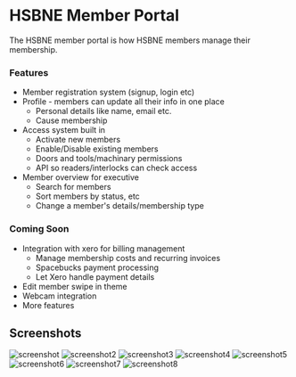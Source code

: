 # HSBNE Member Portal
The HSBNE member portal is how HSBNE members manage their membership.

### Features
* Member registration system (signup, login etc)
* Profile - members can update all their info in one place
    * Personal details like name, email etc.
    * Cause membership
* Access system built in
    * Activate new members
    * Enable/Disable existing members
    * Doors and tools/machinary permissions
    * API so readers/interlocks can check access
* Member overview for executive
    * Search for members
    * Sort members by status, etc
    * Change a member's details/membership type
 
 ### Coming Soon
 * Integration with xero for billing management
    * Manage membership costs and recurring invoices
    * Spacebucks payment processing
    * Let Xero handle payment details
 * Edit member swipe in theme
 * Webcam integration
 * More features
 
 ## Screenshots
 ![screenshot](https://raw.githubusercontent.com/jabelone/hsbneportal/master/screenshots/screenshot.png)
 ![screenshot2](https://raw.githubusercontent.com/jabelone/hsbneportal/master/screenshots/screenshot2.png)
 ![screenshot3](https://raw.githubusercontent.com/jabelone/hsbneportal/master/screenshots/screenshot3.png)
 ![screenshot4](https://raw.githubusercontent.com/jabelone/hsbneportal/master/screenshots/screenshot4.png)
 ![screenshot5](https://raw.githubusercontent.com/jabelone/hsbneportal/master/screenshots/screenshot5.png)
 ![screenshot6](https://raw.githubusercontent.com/jabelone/hsbneportal/master/screenshots/screenshot6.png)
 ![screenshot7](https://raw.githubusercontent.com/jabelone/hsbneportal/master/screenshots/screenshot7.png)
 ![screenshot8](https://raw.githubusercontent.com/jabelone/hsbneportal/master/screenshots/screenshot8.png)